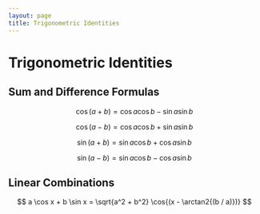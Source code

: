 ```yaml
---
layout: page
title: Trigonometric Identities
---
```

# Trigonometric Identities

## Sum and Difference Formulas

$$ \cos{(a + b)} = \cos{a}\cos{b}-\sin{a}\sin{b} $$

$$ \cos{(a - b)} = \cos{a}\cos{b}+\sin{a}\sin{b} $$

$$ \sin{(a + b)} = \sin{a}\cos{b}+\cos{a}\sin{b} $$

$$ \sin{(a - b)} = \sin{a}\cos{b}-\cos{a}\sin{b} $$

## Linear Combinations

$$ a \cos x + b \sin x = \sqrt{a^2 + b^2} \cos{(x - \arctan2{(b / a)})} $$
